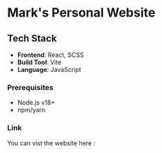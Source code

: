 #  Mark's Personal Website


## Tech Stack
- **Frontend**: React, SCSS
- **Build Tool**: Vite
- **Language**: JavaScript

### Prerequisites

- Node.js v18+
- npm/yarn

### Link

You can vist the website here : 
